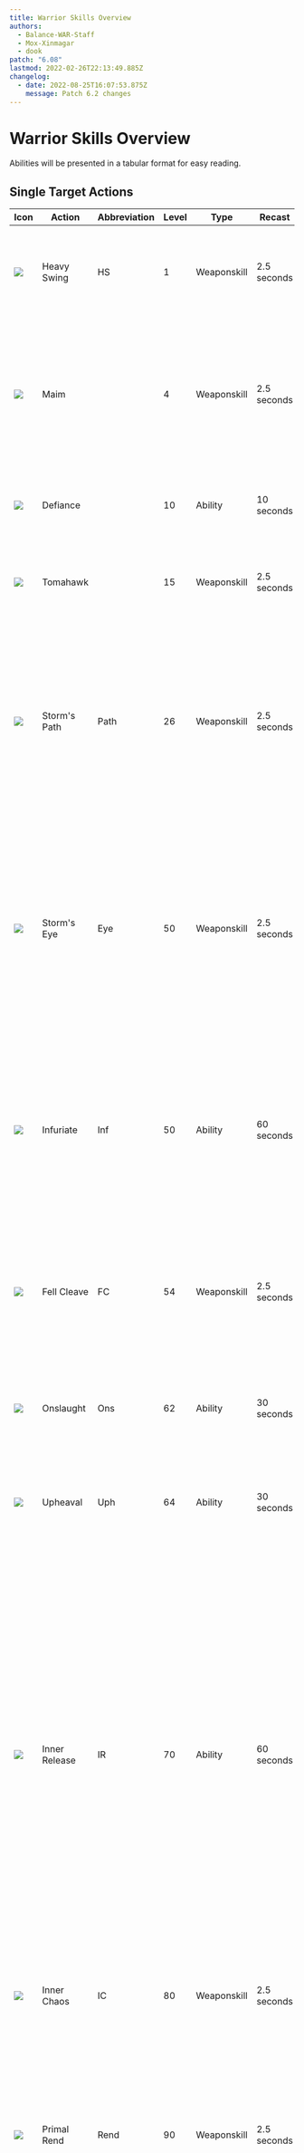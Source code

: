 ```yaml
---
title: Warrior Skills Overview
authors:
  - Balance-WAR-Staff
  - Mox-Xinmagar
  - dook
patch: "6.08"
lastmod: 2022-02-26T22:13:49.885Z
changelog:
  - date: 2022-08-25T16:07:53.875Z
    message: Patch 6.2 changes
---
```

# Warrior Skills Overview

Abilities will be presented in a tabular format for easy reading.

## Single Target Actions

| Icon                                            | Action        | Abbreviation | Level | Type        | Recast      | Description                                                                                                                                                                                                                                                                                                                                      |
| ----------------------------------------------- | ------------- | ------------ | ----- | ----------- | ----------- | ------------------------------------------------------------------------------------------------------------------------------------------------------------------------------------------------------------------------------------------------------------------------------------------------------------------------------------------------ |
| ![](https://xivapi.com/i/000000/000260_hr1.png) | Heavy Swing   | HS           | 1     | Weaponskill | 2.5 seconds | The first action in your main combo. Delivers an attack with a potency of 200.                                                                                                                                                                                                                                                                   |
| ![](https://xivapi.com/i/000000/000255_hr1.png) | Maim          |              | 4     | Weaponskill | 2.5 seconds | The second action in your main combo. Delivers an attack with a combo potency of 300. Increases Beast Gauge by 10.                                                                                                                                                                                                                               |
| ![](https://xivapi.com/i/002000/002551_hr1.png) | Defiance      |              | 10    | Ability     | 10 seconds  | Warrior's tank stance. Significantly increases enmity generation.                                                                                                                                                                                                                                                                                |
| ![](https://xivapi.com/i/000000/000261_hr1.png) | Tomahawk      |              | 15    | Weaponskill | 2.5 seconds | Delivers a ranged attack with increased enmity with a potency of 150.                                                                                                                                                                                                                                                                            |
| ![](https://xivapi.com/i/000000/000258_hr1.png) | Storm's Path  | Path         | 26    | Weaponskill | 2.5 seconds | One of two combo finishers. Delivers an attack with a combo potency of 410.  Increases Beast Gauge by 20. Restores own HP with a cure potency of 250.                                                                                                                                                                                            |
| ![](https://xivapi.com/i/000000/000264_hr1.png) | Storm's Eye   | Eye          | 50    | Weaponskill | 2.5 seconds | One of two combo finishers. Delivers an attack with a combo potency of 410.  Increases Beast Gauge by 10. Grants 30 seconds of the buff Surging Tempest, increasing damage by 10%.                                                                                                                                                               |
| ![](https://xivapi.com/i/002000/002555_hr1.png) | Infuriate     | Inf             | 50    | Ability     | 60 seconds  | Increases Beast Gauge by 50. Grants the user Nascent Chaos, enabling usage of either Inner Chaos or Chaotic Cyclone. Can hold up to two charges.                                                                                                                                                                                                 |
| ![](https://xivapi.com/i/002000/002557_hr1.png) | Fell Cleave   | FC           | 54    | Weaponskill | 2.5 seconds | Delivers an attack with a potency of 460. Costs 50 Beast Gauge. Reduces the timer on Infuriate by 5 seconds upon use.                                                                                                                                                                                                                            |
| ![](https://xivapi.com/i/002000/002561_hr1.png) | Onslaught     | Ons          | 62    | Ability     | 30 seconds  | Warrior's dash, also delivers a potency of 150. Can hold up to three charges.                                                                                                                                                                                                                                                                    |
| ![](https://xivapi.com/i/002000/002562_hr1.png) | Upheaval      | Uph          | 64    | Ability     | 30 seconds  | Delivers an attack with a potency of 350. Shares a recast timer with Orogeny.                                                                                                                                                                                                                                                                    |
| ![](https://xivapi.com/i/002000/002564_hr1.png) | Inner Release | IR           | 70    | Ability     | 60 seconds  | Grants three stacks of Inner Release, with each stack nullifying Beast Gauge cost on each action used,  and ensuring all actions are critical direct hits. Extends Surging Tempest buff by 10 seconds. Grants Primal Rend Ready for 30 seconds.  Nullifies Stun, Sleep, Bind, Heavy, and most knockback and draw-in effects. Lasts 15 seconds. |
| ![](https://xivapi.com/i/002000/002568_hr1.png) | Inner Chaos   | IC           | 80    | Weaponskill | 2.5 seconds | Delivers a critical direct hit with a potency of 650.                                                                                                                                                                                                                                                                                            |
| ![](https://xivapi.com/i/002000/002571_hr1.png) | Primal Rend   | Rend         | 90    | Weaponskill | 2.5 seconds | Delivers a critical direct hit to target with a potency of 700.  Deals 70% less damage to all enemies near the initial target. Can only be executed under the effect of Primal Rend Ready.                                                                                                                                                       |

## Multi-Target Actions

| Icon                                            | Action          | Abbreviation | Level | Type        | Recast      | Description                                                                                                                                                                                            |
| ----------------------------------------------- | --------------- | ------------ | ----- | ----------- | ----------- | ------------------------------------------------------------------------------------------------------------------------------------------------------------------------------------------------------ |
| ![](https://xivapi.com/i/000000/000254_hr1.png) | Overpower       | OP           | 10    | Weaponskill | 2.5 seconds | Delivers an attack with a potency of 110 to all enemies in a cone before the player.                                                                                                                   |
| ![](https://xivapi.com/i/002000/002565_hr1.png) | Mythril Tempest | MT           | 40    | Weaponskill | 2.5 seconds | Delivers an attack with a combo potency of 150 to all nearby enemies.  Increases Beast Gauge by 30 seconds. Grants 30 seconds of Surging Tempest.                                                      |
| ![](https://xivapi.com/i/002000/002558_hr1.png) | Decimate        | Deci             | 60    | Weaponskill | 2.5 seconds | Delivers an attack with a potency of 200 to all nearby enemies. Reduces the timer on Infuriate by 5 seconds. Costs 50 Beast Gauge.                                                                     |
| ![](https://xivapi.com/i/002000/002566_hr1.png) | Chaotic Cyclone | CCyc             | 72    | Weaponskill | 2.5 seconds | Delivers a critical direct hit with a potency of 320 to all nearby enemies. Reduces the timer on Infuriate by 5 seconds. Costs 50 Beast Gauge. Can only be executed under the effect of Nascent Chaos. |
| ![](https://xivapi.com/i/002000/002570_hr1.png) | Orogeny         | Oro             | 86    | Ability     | 30 seconds  | Delievers an attack with a potency of 150 to all nearby enemies. Shares a recast timer with Upheaval.                                                                                                  |

## Mitigative Actions

| Icon                                            | Action           | Abbreviation | Level | Type    | Recast      | Description                                                                                                                                                                                                                                                                                                                                                                                                                                                                             |
| ----------------------------------------------- | ---------------- | ------------ | ----- | ------- | ----------- | --------------------------------------------------------------------------------------------------------------------------------------------------------------------------------------------------------------------------------------------------------------------------------------------------------------------------------------------------------------------------------------------------------------------------------------------------------------------------------------- |
| ![](https://xivapi.com/i/000000/000801_hr1.png) | Rampart          | Ramp             | 8     | Ability | 90 seconds  | Reduces damage taken by 20% for 20 seconds.                                                                                                                                                                                                                                                                                                                                                                                                                                             |
| ![](https://xivapi.com/i/000000/000806_hr1.png) | Reprisal         | Rep          | 22    | Ability | 60 seconds  | Reduces all damage dealt by nearby enemies by 10% for 10 seconds.                                                                                                                                                                                                                                                                                                                                                                                                                       |
| ![](https://xivapi.com/i/000000/000822_hr1.png) | Arm's Length     | AL           | 32    | Ability | 120 seconds | Places a 20% slow on enemies when struck for 15 seconds. Nullifies most draw-in and knockback effects for 6 seconds.                                                                                                                                                                                                                                                                                                                                                                    |
| ![](https://xivapi.com/i/000000/000263_hr1.png) | Thrill of Battle | Thrill       | 30    | Ability | 90 seconds  | Increases maximum HP by 20% and restores the amount increased.  Increases HP recovery via healing actions on self by 20%.                                                                                                                                                                                                                                                                                                                                                               |
| ![](https://xivapi.com/i/000000/000267_hr1.png) | Vengeance        | Veng         | 38    | Ability | 120 seconds | Reduces damage taken by 30% and delivers an attack worth 55 potency every time you're hit with physical damage.                                                                                                                                                                                                                                                                                                                                                                         |
| ![](https://xivapi.com/i/000000/000266_hr1.png) | Holmgang         | Holm         | 42    | Ability | 240 seconds | Warrior's invuln. Prevents most attacks from lowering your HP below 1 for 10 seconds.                                                                                                                                                                                                                                                                                                                                                                                                   |
| ![](https://xivapi.com/i/002000/002560_hr1.png) | Equilibrium      | EQ           | 58    | Ability | 60 seconds  | Restores the users HP for 1,200 potency. Gradually restores HP for 200 potency over 15 seconds, totaling 1000 potency.                                                                                                                                                                                                                                                                                                                                                                  |
| ![](https://xivapi.com/i/002000/002563_hr1.png) | Shake It Off     | SIO          | 68    | Ability | 90 seconds  | Places a shield on self and all nearby party members totaling 15% of party member's maximum HP for up to 15 seconds.  Dispels Thrill of Battle, Vengeance, and Bloodwhetting, increasing the shield by 2% for each effect dispelled. Heals self and all nearby party members for 300 potency.                                                                                                                                                                                                          |
| ![](https://xivapi.com/i/002000/002567_hr1.png) | Nascent Flash    | NF           | 76    | Ability | 25 seconds  | Grants Nascent Flash to self, restoring HP for each weaponskill delivered for 8 seconds. Grants Nascent Glint to target, restoring 100% HP of that recovered by the Nascent Flash target.  Reduces damage taken by target by 10% for 8 seconds. Grants Stem the Tide to target, shielding the target and absorbing damage worth a 400 potency heal. Grants Stem the Flow to target, reducing damage taken by an additional 10% for 4 seconds. Shares a recast timer with Bloodwhetting. |
| ![](https://xivapi.com/i/002000/002569_hr1.png) | Bloodwhetting    | BW           | 82    | Ability | 25 seconds  | Reduces damage taken by 10% and restores HP for each weaponskill delivered for 8 seconds.  Grants Stem the Tide, shields the user and absorbs damage worth a 400 potency heal. Grants Stem the Flow, reduces damage taken by an additional 10% for 4 seconds. Shares a recast timer with Nascent Flash.                                                                                                                                                                                 |

# Tank Role Actions

| Icon                                            | Action    | Abbreviation | Level | Type    | Recast      | Description                                                                     |
| ----------------------------------------------- | --------- | ------------ | ----- | ------- | ----------- | ------------------------------------------------------------------------------- |
| ![](https://xivapi.com/i/000000/000802_hr1.png) | Low Blow  |              | 12    | Ability | 25 seconds  | Stuns the target for 5 seconds.                                                 |
| ![](https://xivapi.com/i/000000/000803_hr1.png) | Provoke   | Voke         | 15    | Ability | 30 seconds  | Places yourself at the top of the enmity list, while gaining additional enmity. |
| ![](https://xivapi.com/i/000000/000808_hr1.png) | Interject |              | 18    | Ability | 30 seconds  | Effectively a silence. Interrupts certain enemy actions.                        |
| ![](https://xivapi.com/i/000000/000810_hr1.png) | Shirk     |              | 48    | Ability | 120 seconds | Diverts 25% of enmity onto the target party member.                             |